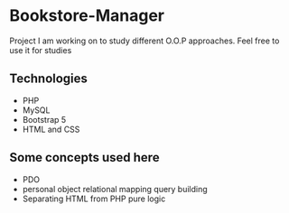 # Bookstore-Manager

Project I am working on to study different O.O.P approaches. Feel free to use it for studies

## Technologies

- PHP
- MySQL
- Bootstrap 5
- HTML and CSS


## Some concepts used here
- PDO
- personal object relational mapping query building
- Separating HTML from PHP pure logic
